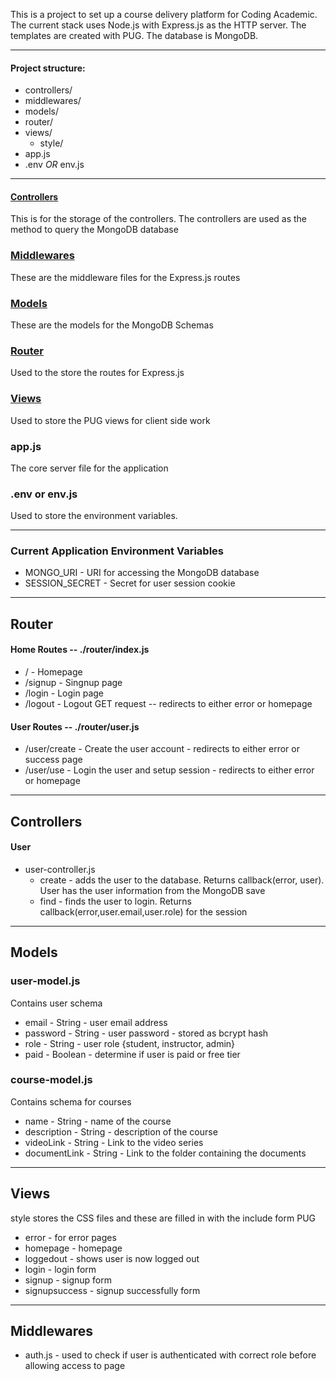 This is a project to set up a course delivery platform for Coding Academic. The current stack uses Node.js with Express.js as the HTTP server. The templates are created with PUG. The database is MongoDB. ---#### Project structure:  * controllers/  * middlewares/  * models/  * router/  * views/  	* style/  * app.js  * .env *OR* env.js---#### [Controllers](#Controllers)This is for the storage of the controllers. The controllers are used as the method to query the MongoDB database### [Middlewares](#Middlewares)These are the middleware files for the Express.js routes### [Models](#Models)These are the models for the MongoDB Schemas### [Router](#Router)Used to the store the routes for Express.js### [Views](#Views)Used to store the PUG views for client side work### app.jsThe core server file for the application### .env or env.jsUsed to store the environment variables.---### Current Application Environment Variables+ MONGO_URI \- URI for accessing the MongoDB database + SESSION_SECRET \- Secret for user session cookie---## Router#### Home Routes  -- ./router/index.js+ / \- Homepage+ /signup \- Singnup page+ /login \- Login page+ /logout \- Logout GET request -- redirects to either error or homepage#### User Routes -- ./router/user.js+ /user/create \- Create the user account \- redirects to either error or success page+ /user/use \- Login the user and setup session \- redirects to either error or homepage---## Controllers#### User+ user-controller.js 	+ create \- adds the user to the database. Returns callback(error, user). User has the user information from the MongoDB save	+ find \- finds the user to login. Returns callback(error,user.email,user.role) for the session---## Models### user-model.jsContains user schema+ email \- String \- user email address+ password \- String \- user password \- stored as bcrypt hash+ role \- String \- user role {student, instructor, admin}+ paid \- Boolean \- determine if user is paid or free tier### course-model.jsContains schema for courses+ name \- String \- name of the course+ description \- String \- description of the course+ videoLink \- String \- Link to the video series+ documentLink \- String \- Link to the folder containing the documents---## Viewsstyle stores the CSS files and these are filled in with the include form PUG+ error \- for error pages+ homepage \- homepage+ loggedout \- shows user is now logged out+ login \- login form+ signup \- signup form+ signupsuccess \- signup successfully form---## Middlewares+ auth.js \- used to check if user is authenticated with correct role before allowing access to page